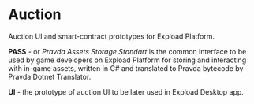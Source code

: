 # Auction

Auction UI and smart-contract prototypes for Expload Platform.

**PASS** - or *Pravda Assets Storage Standart* is the common interface to be used
by game developers on Expload Platform for storing and interacting with in-game
assets, written in C# and translated to Pravda bytecode by Pravda Dotnet Translator.

**UI** - the prototype of auction UI to be later used in Expload Desktop app.